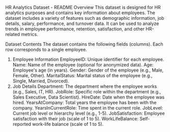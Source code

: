 HR Analytics Dataset - README
Overview
This dataset is designed for HR analytics purposes and contains key information about employees. The dataset includes a variety of features such as demographic information, job details, salary, performance, and turnover data. It can be used to analyze trends in employee performance, retention, satisfaction, and other HR-related metrics.

Dataset Contents
The dataset contains the following fields (columns). Each row corresponds to a single employee.

1. Employee Information
EmployeeID: Unique identifier for each employee.
Name: Name of the employee (optional for anonymized data).
Age: Employee's age (in years).
Gender: Gender of the employee (e.g., Male, Female, Other).
MaritalStatus: Marital status of the employee (e.g., Single, Married, Divorced).
2. Job Details
Department: The department where the employee works (e.g., Sales, IT, HR).
JobRole: Specific role within the department (e.g., Sales Executive, Data Scientist).
HireDate: Date when the employee was hired.
YearsAtCompany: Total years the employee has been with the company.
YearsInCurrentRole: Time spent in the current role.
JobLevel: Current job level or hierarchy level (e.g., 1-5).
JobSatisfaction: Employee satisfaction with their job (scale of 1 to 5).
WorkLifeBalance: Self-reported work-life balance (scale of 1 to 5).
